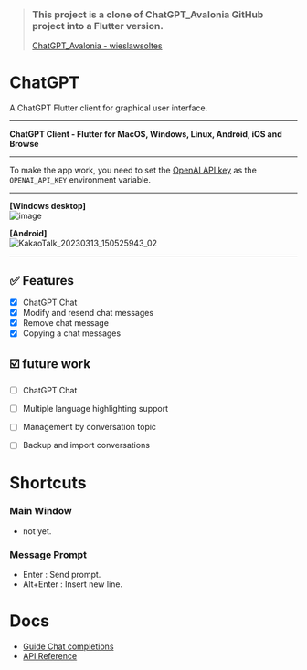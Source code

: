 > ### This project is a clone of ChatGPT_Avalonia GitHub project into a Flutter version.<br/>
> [ChatGPT_Avalonia - wieslawsoltes](https://github.com/wieslawsoltes/ChatGPT)

# ChatGPT

A ChatGPT Flutter client for graphical user interface.

***

**ChatGPT Client - Flutter for MacOS, Windows, Linux, Android, iOS and Browse**

***
To make the app work, you need to set the [OpenAI API key](https://beta.openai.com/account/api-keys) as the `OPENAI_API_KEY` environment variable.

***
**[Windows desktop]**<br/>
![image](https://user-images.githubusercontent.com/13028129/224253877-afa335c0-035a-49bb-b8d4-7656820ca2df.png)<br/>

**[Android]**<br/>
![KakaoTalk_20230313_150525943_02](https://user-images.githubusercontent.com/13028129/224629697-45b64534-7286-4f55-bb66-7ba790544051.png)
***

✅ Features
-

- [x] ChatGPT Chat
- [x] Modify and resend chat messages
- [x] Remove chat message
- [x] Copying a chat messages

☑️ future work
-

- [ ] ChatGPT Chat
- [ ] Multiple language highlighting support
- [ ] Management by conversation topic
- [ ] Backup and import conversations


# Shortcuts

### Main Window

- not yet.

### Message Prompt

- Enter : Send prompt.
- Alt+Enter : Insert new line.

# Docs

- [Guide Chat completions](https://platform.openai.com/docs/guides/chat)
- [API Reference](https://platform.openai.com/docs/api-reference/chat)
